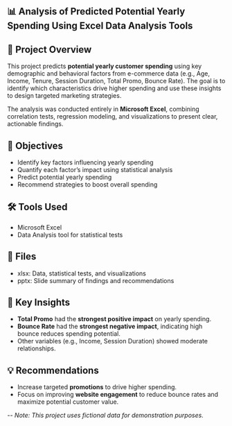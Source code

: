 ## 📊 Analysis of Predicted Potential Yearly Spending Using Excel Data Analysis Tools

## 🧠 Project Overview  
This project predicts **potential yearly customer spending** using key demographic and behavioral factors from e-commerce data (e.g., Age, Income, Tenure, Session Duration, Total Promo, Bounce Rate). The goal is to identify which characteristics drive higher spending and use these insights to design targeted marketing strategies.

The analysis was conducted entirely in **Microsoft Excel**, combining correlation tests, regression modeling, and visualizations to present clear, actionable findings.

## 🎯 Objectives  
- Identify key factors influencing yearly spending  
- Quantify each factor’s impact using statistical analysis  
- Predict potential yearly spending   
- Recommend strategies to boost overall spending  

## 🛠️ Tools Used  
- Microsoft Excel  
- Data Analysis tool for statistical tests

## 📁 Files   
- xlsx: Data, statistical tests, and visualizations  
- pptx: Slide summary of findings and recommendations  

## 📌 Key Insights  
- **Total Promo** had the **strongest positive impact** on yearly spending.  
- **Bounce Rate** had the **strongest negative impact**, indicating high bounce reduces spending potential.  
- Other variables (e.g., Income, Session Duration) showed moderate relationships.  

## 💡 Recommendations  
- Increase targeted **promotions** to drive higher spending.  
- Focus on improving **website engagement** to reduce bounce rates and maximize potential customer value.

  
--
*Note: This project uses fictional data for demonstration purposes.*
